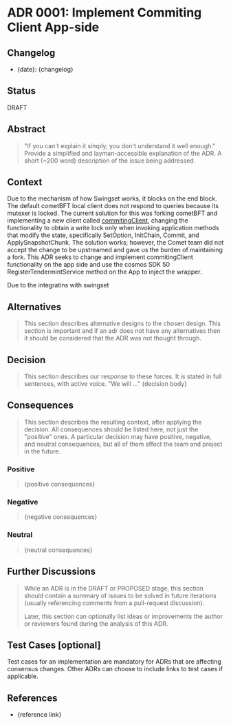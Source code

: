 # ADR 0001: Implement Commiting Client App-side

## Changelog

* {date}: {changelog}

## Status

DRAFT

## Abstract

> "If you can't explain it simply, you don't understand it well enough." Provide
> a simplified and layman-accessible explanation of the ADR.
> A short (~200 word) description of the issue being addressed.

## Context

Due to the mechanism of how Swingset works, it blocks on the end block. The default cometBFT local client does not respond to queries because its mutexer is locked. The current solution for this was forking cometBFT and implementing a new client called [commitingClient](https://github.com/agoric-labs/cometbft/commit/e8404cda81adebf6f5e7a87abc84e626cd2051a5
), changing the functionality to obtain a write lock only when invoking application methods that modify the state, specifically SetOption, InitChain, Commit, and ApplySnapshotChunk. The solution works; however, the Comet team did not accept the change to be upstreamed and gave us the burden of maintaining a fork. This ADR seeks to change and implement commitingClient functionality on the app side and use the cosmos SDK 50 RegisterTendermintService method on the App to inject the wrapper. 

Due to the integratins with swingset

## Alternatives

> This section describes alternative designs to the chosen design. This section
> is important and if an adr does not have any alternatives then it should be
> considered that the ADR was not thought through. 

## Decision

> This section describes our response to these forces. It is stated in full
> sentences, with active voice. "We will ..."
> {decision body}

## Consequences

> This section describes the resulting context, after applying the decision. All
> consequences should be listed here, not just the "positive" ones. A particular
> decision may have positive, negative, and neutral consequences, but all of them
> affect the team and project in the future.


### Positive

> {positive consequences}

### Negative

> {negative consequences}

### Neutral

> {neutral consequences}

## Further Discussions

> While an ADR is in the DRAFT or PROPOSED stage, this section should contain a
> summary of issues to be solved in future iterations (usually referencing comments
> from a pull-request discussion).
> 
> Later, this section can optionally list ideas or improvements the author or
> reviewers found during the analysis of this ADR.

## Test Cases [optional]

Test cases for an implementation are mandatory for ADRs that are affecting consensus
changes. Other ADRs can choose to include links to test cases if applicable.

## References

* {reference link}
